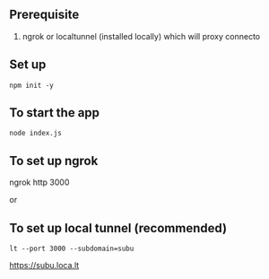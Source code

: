 ## Prerequisite

1. ngrok or localtunnel (installed locally) which will proxy connecto

## Set up

```
npm init -y
```

## To start the app

```
node index.js
```

## To set up ngrok

ngrok http 3000

or

## To set up local tunnel (recommended)

`lt --port 3000 --subdomain=subu`

https://subu.loca.lt
